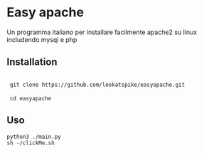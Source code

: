 <h1>Easy apache</h1>
<p>Un programma italiano per installare facilmente apache2 su linux includendo mysql e php</p>
<h2>Installation</h2>
<code>
 git clone https://github.com/lookatspike/easyapache.git <br></code><br>
<code> cd easyapache </code><br>
<h2>Uso</h2>
<code>python3 ./main.py</code><br>
<code>sh -/clickMe.sh</code>

